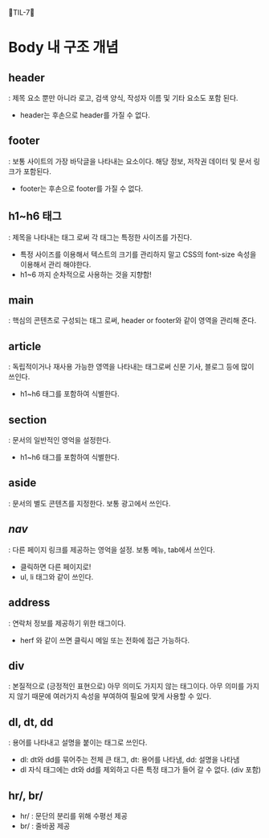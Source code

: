 🦄TIL-7🦄

# Body 내 구조 개념
## header
: 제목 요소 뿐만 아니라 로고, 검색 양식, 작성자 이름 및 기타 요소도 포함 된다.
- header는 후손으로 header를 가질 수 없다.

## footer
: 보통 사이트의 가장 바닥글을 나타내는 요소이다. 해당 정보, 저작권 데이터 및 문서 링크가 포함된다.
- footer는 후손으로 footer를 가질 수 없다.

## h1~h6 태그
: 제목을 나타내는 태그 로써 각 태그는 특정한 사이즈를 가진다.
- 특정 사이즈를 이용해서 텍스트의 크기를 관리하지 말고 CSS의 font-size 속성을 이용해서 관리 해야한다.
- h1~6 까지 순차적으로 사용하는 것을 지향함!

## main 
: 핵심의 콘텐츠로 구성되는 태그 로써, header or footer와 같이 영역을 관리해 준다.

## article
: 독립적이거나 재사용 가능한 영역을 나타내는 태그로써 신문 기사, 블로그 등에 많이 쓰인다.
- h1~h6 태그를 포함하여 식별한다.

## section
: 문서의 일반적인 영억을 설정한다.
- h1~h6 태그를 포함하여 식별한다.

## aside 
: 문서의 별도 콘텐츠를 지정한다. 보통 광고에서 쓰인다.

## _nav_
: 다른 페이지 링크를 제공하는 영억을 설정. 보통 메뉴, tab에서 쓰인다.
- 클릭하면 다른 페이지로!
- ul, li 태그와 같이 쓰인다.

## address
: 연락처 정보를 제공하기 위한 태그이다. 
- herf 와 같이 쓰면 클릭시 메일 또는 전화에 접근 가능하다.

## div
: 본질적으로 (긍정적인 표현으로) 아무 의미도 가지지 않는 태그이다. 아무 의미를 가지지 않기 때문에 여러가지 속성을
부여하여 필요에 맞게 사용할 수 있다.

## dl, dt, dd
: 용어를 나타내고 설명을 붙이는 태그로 쓰인다.
- dl: dt와 dd를 묶어주는 전체 큰 태그, dt: 용어를 나타냄, dd: 설명을 나타냄
- dl 자식 태그에는 dt와 dd를 제외하고 다른 특정 태그가 들어 갈 수 없다. (div 포함)

## hr/, br/
- hr/ : 문단의 분리를 위해 수평선 제공
- br/ : 줄바꿈 제공
